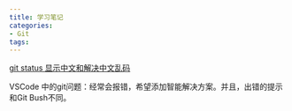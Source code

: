 ```yaml
---
title: 学习笔记
categories:
- Git
tags:
---
```



[git status 显示中文和解决中文乱码](https://blog.csdn.net/u012145252/article/details/81775362)

VSCode 中的git问题：经常会报错，希望添加智能解决方案。并且，出错的提示和Git Bush不同。